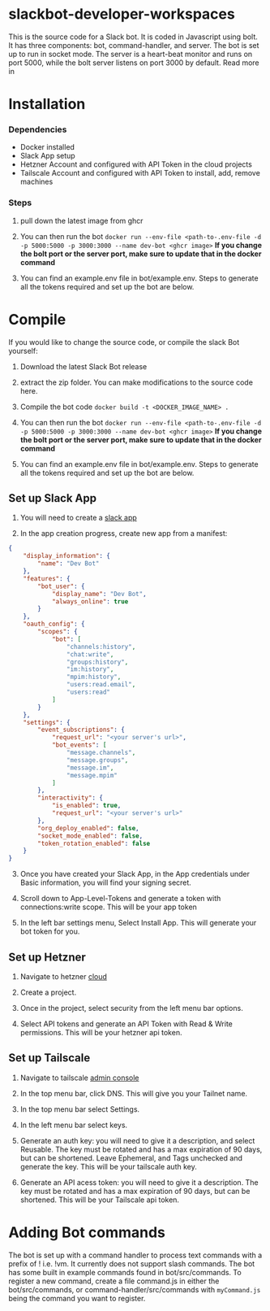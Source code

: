 # slackbot-developer-workspaces

This is the source code for a Slack bot. It is coded in Javascript using bolt.
It has three components: bot, command-handler, and server. The bot is set up
to run in socket mode. The server is a heart-beat monitor and runs on port 5000,
while the bolt server listens on port 3000 by default. Read more in 

# Installation
### Dependencies
- Docker installed
- Slack App setup
- Hetzner Account and configured with API Token in the cloud projects
- Tailscale Account and configured with API Token to install, add, remove machines

### Steps
1. pull down the latest image from ghcr

2. You can then run the bot `docker run --env-file <path-to-.env-file -d -p 5000:5000 -p 3000:3000 --name dev-bot <ghcr image>`
**If you change the bolt port or the server port, make sure to update that in the docker command**

3. You can find an example.env file in bot/example.env. Steps to generate all the tokens required and set up the bot are below.

# Compile
If you would like to change the source code, or compile the slack Bot yourself:

1. Download the latest Slack Bot release

2. extract the zip folder. You can make modifications to the source code here.

3. Compile the bot code
`docker build -t <DOCKER_IMAGE_NAME> .`

4. You can then run the bot `docker run --env-file <path-to-.env-file -d -p 5000:5000 -p 3000:3000 --name dev-bot <ghcr image>`
**If you change the bolt port or the server port, make sure to update that in the docker command**

5. You can find an example.env file in bot/example.env. Steps to generate all the tokens required and set up the bot are below.

## Set up Slack App
1. You will need to create a [slack app](https://api.slack.com/apps)

2. In the app creation progress, create new app from a manifest:

```json
{
    "display_information": {
        "name": "Dev Bot"
    },
    "features": {
        "bot_user": {
            "display_name": "Dev Bot",
            "always_online": true
        }
    },
    "oauth_config": {
        "scopes": {
            "bot": [
                "channels:history",
                "chat:write",
                "groups:history",
                "im:history",
                "mpim:history",
                "users:read.email",
                "users:read"
            ]
        }
    },
    "settings": {
        "event_subscriptions": {
            "request_url": "<your server's url>",
            "bot_events": [
                "message.channels",
                "message.groups",
                "message.im",
                "message.mpim"
            ]
        },
        "interactivity": {
            "is_enabled": true,
            "request_url": "<your server's url>"
        },
        "org_deploy_enabled": false,
        "socket_mode_enabled": false,
        "token_rotation_enabled": false
    }
}
```

3. Once you have created your Slack App, in the App credentials under Basic information,
you will find your signing secret.

4. Scroll down to App-Level-Tokens and generate a token with connections:write scope. This will be your app token

5. In the left bar settings menu, Select Install App. This will generate your bot token for you.

## Set up Hetzner
1. Navigate to hetzner [cloud](https://console.hetzner.cloud/projects)

2. Create a project.

3. Once in the project, select security from the left menu bar options.

4. Select API tokens and generate an API Token with Read & Write permissions. This will be your hetzner api token.

## Set up Tailscale
1. Navigate to tailscale [admin console](https://login.tailscale.com/admin/machines)

2. In the top menu bar, click DNS. This will give you your Tailnet name.

3. In the top menu bar select Settings.

4. In the left menu bar select keys.

5. Generate an auth key: you will need to give it a description, and select Reusable. The key must be rotated and has a max expiration of 90 days, but can be shortened. Leave Ephemeral, and Tags unchecked and generate the key. This will be your tailscale auth key.

6. Generate an API acess token: you will need to give it a description. The key must be rotated and has a max expiration of 90 days, but can be shortened. This will be your Tailscale api token.

# Adding Bot commands
The bot is set up with a command handler to process text commands with a prefix of ! i.e. !vm. It currently does not support slash commands.
The bot has some built in example commands found in bot/src/commands. To register a new command, create a file command.js in either the bot/src/commands, or command-handler/src/commands with `myCommand.js` being the command you want to register. 